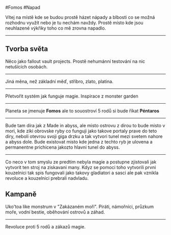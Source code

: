 #Fomos #Napad

Vítej na místě kde se budou prostě házet nápady a blbosti co se možná rozhodnu využít nebo je tu nechám navždy. Prostě místo kde jsou neuhlazené výkřiky toho co mě zrovna napadlo.

---
## Tvorba světa

Něco jako fallout vault projects. Prostě nehumánní testování na nic netušících osobách.

---

Jiná měna, než základní měď, stříbro, zlato, platina.

---

Přetvořit systém jak funguje magie. Inspirace z monster garden

---

Planeta se jmenuje **Fomos** ale to souostroví 5 rodů si bude říkat **Péntaros**

---

Bude tam díra jak z Made in abyss, ale misto ostrovu z dirou to bude misto v mori, kde ziki obrovske ryby co funguji jako takove portaly prave do teto diry, neboli otevrou svoji giga drzku a tak vytvori tunel mezi svetem nahore a abyss dole. Bude existovat misto kde jedna z techto ryb je ulovena a permanentne prichicena jakozto hlavni tunel do abyss.

---

Co neco v tom smyslu ze predtim nebyla magie a postupne zjistovali jak vytvorit ten stroj na ziskavani many. Kdyz se pomoci toho vytvorili prvni kouzelnici tak spis fungovali jako takovy gladiatori a sasci ale pak vznikla revoluce a kouzelnici prebrali nadvladu. 
## Kampaně

Uko'toa like monstrum v "Zakázaném moři". Piráti, námořníci, průzkum moře, vodní bestie, oběhování ostrovů a záhad.

---

Revoluce proti 5 rodů a zákazů magie.

